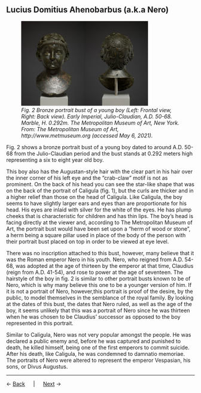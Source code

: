 ## Lucius Domitius Ahenobarbus (a.k.a Nero)

<p align="center">
<figure><a href="https://www.metmuseum.org/art/collection/search/255215"><img src="Images/nero-front-view-met.jpg" alt="Bronze portrait bust of a young boy, Bronze, silver, Roman (front)" width="40%"/></a><a href="https://www.metmuseum.org/art/collection/search/255215"><img src="Images/nero-back-view-met.jpg" alt="Bronze portrait bust of a young boy, Bronze, silver, Roman (back)" width="40%"/></a><figcaption><i>Fig. 2 Bronze portrait bust of a young boy (Left: Frontal view, Right: Back view). Early Imperial, Julio-Claudian, A.D. 50-68. Marble, H. 0.292m. The Metropolitan Museum of Art, New York. From: The Metropolitan Museum of Art, http://www.metmuseum.org (accessed May 6, 2021).</i></figcaption></figure>
</p>

Fig. 2 shows a bronze portrait bust of a young boy dated to around A.D. 50-68 from the Julio-Claudian period and the bust stands at 0.292 meters high representing a six to eight year old boy. 

This boy also has the Augustan-style hair with the clear part in his hair over the inner corner of his left eye and the “crab-claw” motif is not as prominent. On the back of his head you can see the star-like shape that was on the back of the portrait of Caligula (fig. 1), but the curls are thicker and in a higher relief than those on the head of Caligula. Like Caligula, the boy seems to have slightly larger ears and eyes than are proportionate for his head. His eyes are inlaid with silver for the white of the eyes. He has plump cheeks that is characteristic for children and has thin lips. The boy’s head is facing directly at the viewer and, according to The Metropolitan Museum of Art, the portrait bust would have been set upon a “herm of wood or stone”, a herm being a square pillar used in place of the body of the person with their portrait bust placed on top in order to be viewed at eye level.

There was no inscription attached to this bust, however, many believe that it was the Roman emperor Nero in his youth. Nero, who reigned from A.D. 54-68, was adopted at the age of thirteen by the emperor at that time, Claudius (reign from A.D. 41-54), and rose to power at the age of seventeen. The hairstyle of the boy in fig. 2 is similar to other portrait busts known to be of Nero, which is why many believe this one to be a younger version of him. If it is not a portrait of Nero, however,this portrait is proof of the desire, by the public, to model themselves in the semblance of the royal family. By looking at the dates of this bust, the dates that Nero ruled, as well as the age of the boy, it seems unlikely that this was a portrait of Nero since he was thirteen when he was chosen to be Claudius’ successor as opposed to the boy represented in this portrait.

Similar to Caligula, Nero was not very popular amongst the people. He was declared a public enemy and, before he was captured and punished to death, he killed himself, being one of the first emperors to commit suicide. After his death, like Caligula, he was condemned to damnatio memoriae. The portraits of Nero were altered to represent the emperor Vespasian, his sons, or Divus Augustus.

---
← [Back](claudius.md) &emsp; | &emsp; [Next](physical-representations-of-emperors.md) →